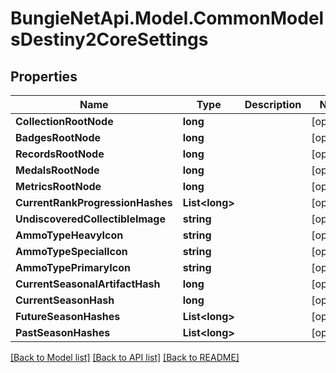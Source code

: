 # BungieNetApi.Model.CommonModelsDestiny2CoreSettings
## Properties

Name | Type | Description | Notes
------------ | ------------- | ------------- | -------------
**CollectionRootNode** | **long** |  | [optional] 
**BadgesRootNode** | **long** |  | [optional] 
**RecordsRootNode** | **long** |  | [optional] 
**MedalsRootNode** | **long** |  | [optional] 
**MetricsRootNode** | **long** |  | [optional] 
**CurrentRankProgressionHashes** | **List&lt;long&gt;** |  | [optional] 
**UndiscoveredCollectibleImage** | **string** |  | [optional] 
**AmmoTypeHeavyIcon** | **string** |  | [optional] 
**AmmoTypeSpecialIcon** | **string** |  | [optional] 
**AmmoTypePrimaryIcon** | **string** |  | [optional] 
**CurrentSeasonalArtifactHash** | **long** |  | [optional] 
**CurrentSeasonHash** | **long** |  | [optional] 
**FutureSeasonHashes** | **List&lt;long&gt;** |  | [optional] 
**PastSeasonHashes** | **List&lt;long&gt;** |  | [optional] 

[[Back to Model list]](../README.md#documentation-for-models) [[Back to API list]](../README.md#documentation-for-api-endpoints) [[Back to README]](../README.md)

